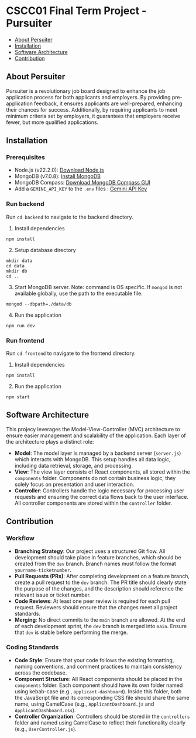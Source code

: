 # CSCC01 Final Term Project - Pursuiter

- [About Persuiter](#about-persuiter)
- [Installation](#installation)
- [Software Architecture](#software-architecture)
- [Contribution](#contribution)

## About Persuiter

Pursuiter is a revolutionary job board designed to enhance the job application process for both applicants and employers. By providing pre-application feedback, it ensures applicants are well-prepared, enhancing their chances for success. Additionally, by requiring applicants to meet minimum criteria set by employers, it guarantees that employers receive fewer, but more qualified applications.

## Installation

### Prerequisites

- Node.js (v22.2.0): [Download Node.js](https://nodejs.org/en/download/package-manager)
- MongoDB (v7.0.8): [Install MongoDB](https://www.mongodb.com/docs/manual/administration/install-community/)
- MongoDB Compass: [Download MongoDB Compass GUI](https://www.mongodb.com/try/download/atlascli)
- Add a `GEMINI_API_KEY` to the `.env` files : [Gemini API Key](https://ai.google.dev/gemini-api/docs/api-key)

### Run backend

Run `cd backend` to navigate to the backend directory.

1. Install dependencies

```
npm install
```

2. Setup database directory

```
mkdir data
cd data
mkdir db
cd ..
```

3. Start MongoDB server. Note: command is OS specific. If `mongod` is not available globally, use the path to the executable file.

```
mongod --dbpath=./data/db
```

4. Run the application

```
npm run dev
```

### Run frontend

Run `cd frontend` to navigate to the frontend directory.

1. Install dependencies

```
npm install
```

2. Run the application

```
npm start
```

## Software Architecture

This projecy leverages the Model-View-Controller (MVC) architecture to ensure easier management and scalability of the application. Each layer of the architecture plays a distinct role:

- **Model**: The model layer is managed by a backend server (`server.js`) which interacts with MongoDB. This setup handles all data logic, including data retrieval, storage, and processing.
- **View**: The view layer consists of React components, all stored within the `components` folder. Components do not contain business logic; they solely focus on presentation and user interaction.
- **Controller**: Controllers handle the logic necessary for processing user requests and ensuring the correct data flows back to the user interface. All controller components are stored within the `controller` folder.

## Contribution

### Workflow

- **Branching Strategy**: Our project uses a structured Git flow. All development should take place in feature branches, which should be created from the `dev` branch. Branch names must follow the format `yourname-ticketnumber`.
- **Pull Requests (PRs)**: After completing development on a feature branch, create a pull request to the `dev` branch. The PR title should clearly state the purpose of the changes, and the description should reference the relevant issue or ticket number.
- **Code Reviews**: At least one peer review is required for each pull request. Reviewers should ensure that the changes meet all project standards.
- **Merging**: No direct commits to the `main` branch are allowed. At the end of each development sprint, the `dev` branch is merged into `main`. Ensure that `dev` is stable before performing the merge.

### Coding Standards

- **Code Style**: Ensure that your code follows the existing formatting, naming conventions, and comment practices to maintain consistency across the codebase.
- **Component Structure**: All React components should be placed in the `components` folder. Each component should have its own folder named using kebab-case (e.g., `applicant-dashboard`). Inside this folder, both the JavaScript file and its corresponding CSS file should share the same name, using CamelCase (e.g., `ApplicantDashboard.js` and `ApplicantDashboard.css`).
- **Controller Organization**: Controllers should be stored in the `controllers` folder and named using CamelCase to reflect their functionality clearly (e.g., `UserController.js`).
